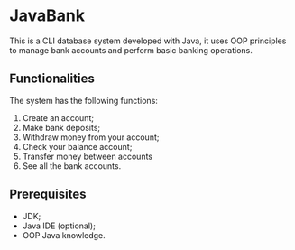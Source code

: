 # JavaBank

This is a CLI database system developed with Java, it uses OOP principles to manage bank accounts and perform basic banking operations.

## Functionalities

The system has the following functions: 

1. Create an account;
2. Make bank deposits; 
3. Withdraw money from your account; 
4. Check your balance account;
5. Transfer money between accounts
6. See all the bank accounts. 

## Prerequisites 

- JDK; 
- Java IDE (optional); 
- OOP Java knowledge.
